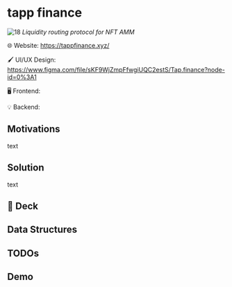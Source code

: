 # tapp finance
![18](https://user-images.githubusercontent.com/45459057/200147178-745b6000-a661-4a48-8d11-286bc35fd8d9.png)
<i>Liquidity routing protocol for NFT AMM</i>

🌐 Website: <https://tappfinance.xyz/>

🖌️ UI/UX Design: <https://www.figma.com/file/sKF9WjZmpFfwgiUQC2estS/Tap.finance?node-id=0%3A1>

🖥️ Frontend: <URL>

💡 Backend: <URL>

## Motivations
text



## Solution
text


## 📑 Deck



## Data Structures



## TODOs



## Demo
